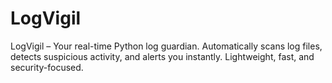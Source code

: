 # LogVigil
LogVigil – Your real-time Python log guardian. Automatically scans log files, detects suspicious activity, and alerts you instantly. Lightweight, fast, and security-focused.
